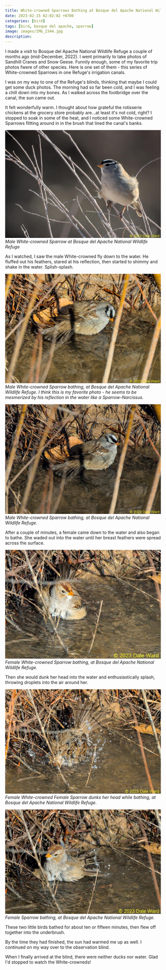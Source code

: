 ```yaml
---
title: White-crowned Sparrows Bathing at Bosque del Apache National Wildlife Refuge
date: 2023-02-15 02:02:02 +0700
categories: [bird]
tags: [bird, bosque del apache, sparrow]
image: images/IMG_2344.jpg
description:
---
```


I made a visit to Bosque del Apache National Wildlife Refuge a couple of months ago (mid-December, 2022). I went primarily to take photos of Sandhill Cranes and Snow Geese. Funnily enough, some of my favorite trip photos fwere of other species. Here is one set of them - this series of White-crowned Sparrows in one Refuge's irrigation canals.

I was on my way to one of the Refuge's blinds, thinking that maybe I could get some duck photos. The morning had so far been cold, and I was feeling a chill down into my bones. As I walked across the footbridge over the canal, the sun came out.

It felt wonderfully warm. I thought about how grateful the rotisserie chickens at the grocery store probably are...at least it's not cold, right? I stopped to soak in some of the heat, and I noticed some White-crowned Sparrows flitting around in in the brush that lined the canal's banks.

![picture](images/IMG_2359.jpg)
*Male White-crowned Sparrow at Bosque del Apache National Wildlife Refuge*

As I watched, I saw the male White-crowned fly down to the water. He fluffed out his feathers, stared at his reflection, then started to shimmy and shake in the water. Splish-splash.

![picture](images/IMG_2344.jpg)
*Male White-crowned Sparrow bathing, at Bosque del Apache National Wildlife Refuge. I think this is my favorite photo - he seems to be mesmerized by his reflection in the water like a Sparrow-Narcissus.*

![picture](images/IMG_2342.jpg)
*Male White-crowned Sparrow bathing, at Bosque del Apache National Wildlife Refuge.*

After a couple of minutes, a female came down to the water and also began to bathe. She waded out into the water until her breast feathers were spread across the surface.

![picture](images/IMG_2333.jpg)
*Female White-crowned Sparrow bathing, at Bosque del Apache National Wildlife Refuge.*

Then she would dunk her head into the water and enthusiastically splash, throwing droplets into the air around her.

![picture](images/IMG_2331.jpg)
*Female White-crowned Female Sparrow dunks her head while bathing, at Bosque del Apache National Wildlife Refuge.*

![picture](images/IMG_2326.jpg)
*Female Sparrow bathing, at Bosque del Apache National Wildlife Refuge.*

These two little birds bathed for about ten or fifteen minutes, then flew off together into the underbrush.

By the time they had finished, the sun had warmed me up as well. I continued on my way over to the observation blind.

When I finally arrived at the blind, there were neither ducks nor water. Glad I'd stopped to watch the White-crowneds!

